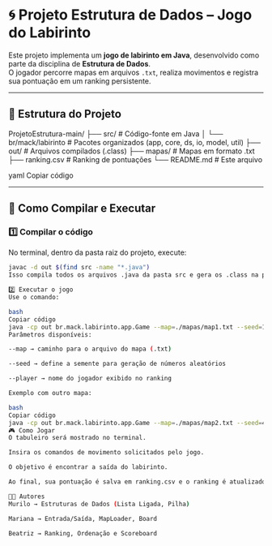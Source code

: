 # 🌀 Projeto Estrutura de Dados – Jogo do Labirinto

Este projeto implementa um **jogo de labirinto em Java**, desenvolvido como parte da disciplina de **Estrutura de Dados**.  
O jogador percorre mapas em arquivos `.txt`, realiza movimentos e registra sua pontuação em um ranking persistente.

---

## 📂 Estrutura do Projeto

ProjetoEstrutura-main/
├── src/ # Código-fonte em Java
│ └── br/mack/labirinto # Pacotes organizados (app, core, ds, io, model, util)
├── out/ # Arquivos compilados (.class)
├── mapas/ # Mapas em formato .txt
├── ranking.csv # Ranking de pontuações
└── README.md # Este arquivo

yaml
Copiar código

---

## 🚀 Como Compilar e Executar

### 1️⃣ Compilar o código
No terminal, dentro da pasta raiz do projeto, execute:

```bash
javac -d out $(find src -name "*.java")
Isso compila todos os arquivos .java da pasta src e gera os .class na pasta out/.

2️⃣ Executar o jogo
Use o comando:

bash
Copiar código
java -cp out br.mack.labirinto.app.Game --map=./mapas/map1.txt --seed=123 --player=Jogador
Parâmetros disponíveis:

--map → caminho para o arquivo do mapa (.txt)

--seed → define a semente para geração de números aleatórios

--player → nome do jogador exibido no ranking

Exemplo com outro mapa:

bash
Copiar código
java -cp out br.mack.labirinto.app.Game --map=./mapas/map2.txt --seed=42 --player=Beatriz
🎮 Como Jogar
O tabuleiro será mostrado no terminal.

Insira os comandos de movimento solicitados pelo jogo.

O objetivo é encontrar a saída do labirinto.

Ao final, sua pontuação é salva em ranking.csv e o ranking é atualizado automaticamente.

👨‍💻 Autores
Murilo → Estruturas de Dados (Lista Ligada, Pilha)

Mariana → Entrada/Saída, MapLoader, Board

Beatriz → Ranking, Ordenação e Scoreboard
